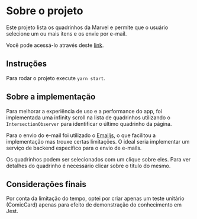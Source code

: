 # Sobre o projeto

Este projeto lista os quadrinhos da Marvel e permite que o usuário selecione um ou mais itens e os envie por e-mail.

Você pode acessá-lo através deste [link](https://cristiano-soares.github.io/marvel-app/).

## Instruções

Para rodar o projeto execute ```yarn start```.

## Sobre a implementação

Para melhorar a experiência de uso e a performance do app, foi implementada uma infinity scroll na lista de quadrinhos utilizando o ```IntersectionObserver``` para identificar o último quadrinho da página.

Para o envio do e-mail foi utilizado o [Emailjs](https://www.emailjs.com/), o que facilitou a implementação mas trouxe certas limitações. O ideal seria implementar um serviço de backend específico para o envio de e-mails.

Os quadrinhos podem ser selecionados com um clique sobre eles. Para ver detalhes do quadrinho é necessário clicar sobre o título do mesmo.

## Considerações finais

Por conta da limitação do tempo, optei por criar apenas um teste unitário (ComicCard) apenas para efeito de demonstração do conhecimento em Jest.